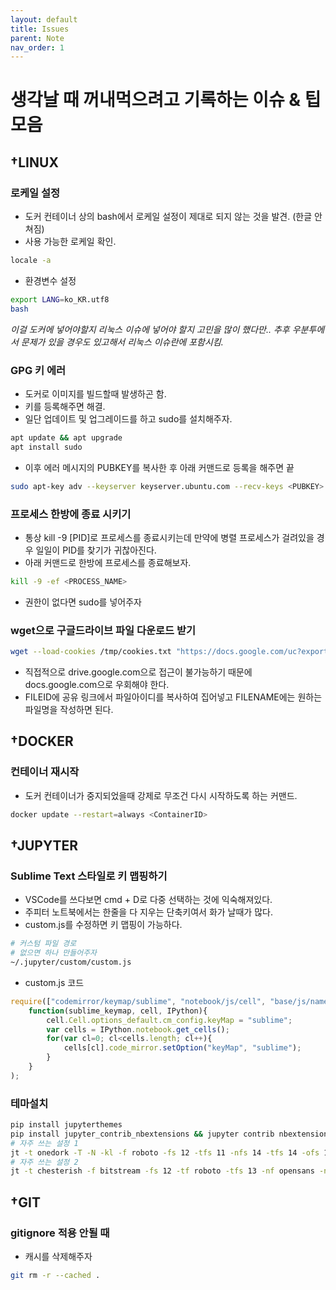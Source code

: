 ```yaml
---
layout: default
title: Issues
parent: Note
nav_order: 1
---
```


# 생각날 때 꺼내먹으려고 기록하는 이슈 & 팁 모음

## †LINUX
### 로케일 설정
- 도커 컨테이너 상의 bash에서 로케일 설정이 제대로 되지 않는 것을 발견. (한글 안쳐짐)
- 사용 가능한 로케일 확인.
```bash
locale -a
```
- 환경변수 설정
```bash
export LANG=ko_KR.utf8
bash
```
*이걸 도커에 넣어야할지 리눅스 이슈에 넣어야 할지 고민을 많이 했다만.. 추후 우분투에서 문제가 있을 경우도 있고해서 리눅스 이슈란에 포함시킴.*

### GPG 키 에러
- 도커로 이미지를 빌드할때 발생하곤 함.
- 키를 등록해주면 해결.
- 일단 업데이트 및 업그레이드를 하고 sudo를 설치해주자.
```bash
apt update && apt upgrade
apt install sudo
```
- 이후 에러 메시지의 PUBKEY를 복사한 후 아래 커맨드로 등록을 해주면 끝
```bash
sudo apt-key adv --keyserver keyserver.ubuntu.com --recv-keys <PUBKEY>
```

### 프로세스 한방에 종료 시키기
- 통상 kill -9 [PID]로 프로세스를 종료시키는데 만약에 병렬 프로세스가 걸려있을 경우 일일이 PID를 찾기가 귀찮아진다.
- 아래 커맨드로 한방에 프로세스를 종료해보자.
```bash
kill -9 -ef <PROCESS_NAME>
```
- 권한이 없다면 sudo를 넣어주자

### wget으로 구글드라이브 파일 다운로드 받기
```bash
wget --load-cookies /tmp/cookies.txt "https://docs.google.com/uc?export=download&confirm=$(wget --quiet --save-cookies /tmp/cookies.txt --keep-session-cookies --no-check-certificate 'https://docs.google.com/uc?export=download&id={FILEID}' -O- | sed -rn 's/.*confirm=([0-9A-Za-z_]+).*/\1\n/p')&id={FILEID}" -O {FILENAME} && rm -rf /tmp/cookies.txt
```
- 직접적으로 drive.google.com으로 접근이 불가능하기 때문에 docs.google.com으로 우회해야 한다.
- FILEID에 공유 링크에서 파일아이디를 복사하여 집어넣고 FILENAME에는 원하는 파일명을 작성하면 된다.

## †DOCKER
### 컨테이너 재시작
- 도커 컨테이너가 중지되었을때 강제로 무조건 다시 시작하도록 하는 커맨드.
```bash
docker update --restart=always <ContainerID>
```

## †JUPYTER
### Sublime Text 스타일로 키 맵핑하기
- VSCode를 쓰다보면 cmd + D로 다중 선택하는 것에 익숙해져있다.
- 주피터 노트북에서는 한줄을 다 지우는 단축키여서 화가 날때가 많다.
- custom.js를 수정하면 키 맵핑이 가능하다.
```bash
# 커스텀 파일 경로
# 없으면 하나 만들어주자
~/.jupyter/custom/custom.js
```
- custom.js 코드
```javascript
require(["codemirror/keymap/sublime", "notebook/js/cell", "base/js/namespace"],
    function(sublime_keymap, cell, IPython){
        cell.Cell.options_default.cm_config.keyMap = "sublime";
        var cells = IPython.notebook.get_cells();
        for(var cl=0; cl<cells.length; cl++){
            cells[cl].code_mirror.setOption("keyMap", "sublime");
        }
    }
);
```

### 테마설치
```bash
pip install jupyterthemes
pip install jupyter_contrib_nbextensions && jupyter contrib nbextension install
# 자주 쓰는 설정 1
jt -t onedork -T -N -kl -f roboto -fs 12 -tfs 11 -nfs 14 -tfs 14 -ofs 10 -cellw 90% -lineh 170 -cursc r -cursw 6
# 자주 쓰는 설정 2
jt -t chesterish -f bitstream -fs 12 -tf roboto -tfs 13 -nf opensans -nfs 12 -ofs 12 -dfs 12 -cellw 95% -lineh 150 -T -N
```

## †GIT
### gitignore 적용 안될 때
- 캐시를 삭제해주자
```bash
git rm -r --cached .
```